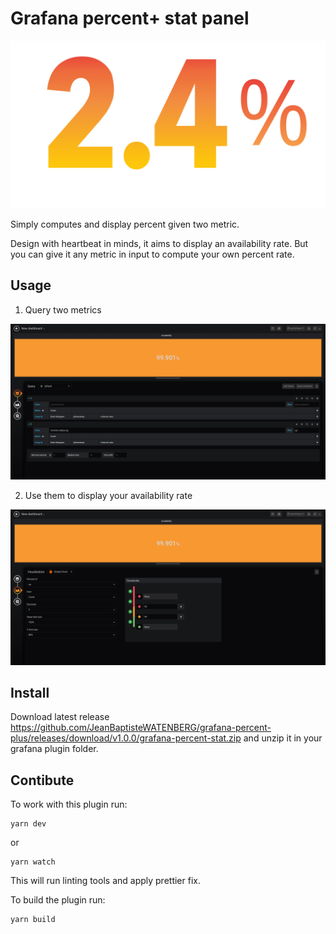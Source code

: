 # Grafana percent+ stat panel

![Grafana percent plus logo](src/img/logo.svg "Grafana percent plus logo")

Simply computes and display percent given two metric.

Design with heartbeat in minds, it aims to display an availability rate. 
But you can give it any metric in input to compute your own percent rate.

## Usage

 1. Query two metrics

![Configure grafana queries](docs/query.png "Configure grafana queries")

 2. Use them to display your availability rate

![Configure metrics in plugin panel](docs/configure.png "Choose metrics and configure threshold in plugin panel")

## Install

Download latest release https://github.com/JeanBaptisteWATENBERG/grafana-percent-plus/releases/download/v1.0.0/grafana-percent-stat.zip and unzip it in your grafana plugin folder.

## Contibute

To work with this plugin run:
```
yarn dev
```

or
```
yarn watch
```

This will run linting tools and apply prettier fix.


To build the plugin run:
```
yarn build
```
